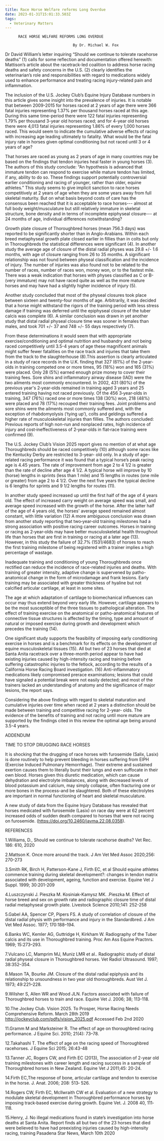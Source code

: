 ```yaml
---
title: Race Horse Welfare reforms Long Overdue
date: 2023-01-31T15:01:33.503Z
tags:
  - Veterinary Matters
---
```

          RACE HORSE WELFARE REFORMS LONG OVERDUE

                                   By Dr. Michael W. Fox 
 

Dr David William’s letter inquiring “Should we continue to tolerate racehorse deaths” (1) calls for some reflection and documentation offered herewith: Mattison’s article about the racetrack-led coalition to address horse racing deaths and safety concerns in the U.S. (2) clearly identifies the veterinarian’s role and responsibilities with regard to medications widely used to enhance performance and treating racing injury-related pain and inflammation. 


The inclusion of the   U.S. Jockey Club’s Equine Injury Database numbers in this article gives some insight into the prevalence of injuries. It is notable that between 2009-2015 for horses raced at 2 years of age there were 366 fatal injuries representing 1.37% per thousand horses raced at this age. During this same time-period there were 122 fatal injuries representing 1.79% per thousand 3-year old horses raced; and for 4-year old horses there were 4,013 fatal injuries representing 1.86% of every 1,000 horses raced. This would seem to indicate the cumulative adverse effects of racing with increasing age leading ultimately to fatality. What would be the fatal injury rate in horses given optimal conditioning but not raced until 3 or 4 years of age?


That horses are raced as young as 2 years of age in many countries may be based on the findings that tendon injuries heal faster in young horses (3). The authors of this study conclude: “An hypothesis is advanced that immature tendon can respond to exercise while mature tendon has limited, if any, ability to do so. These findings support potentially controversial earlier conditioning and racing of younger, rather than older, equine athletes.” This study seems to give implicit sanction to race horses competitively at 2 years of age when they are some years away from full skeletal maturity.
 But on what basis beyond costs of care has the consensus been reached that it is acceptable to race horses--- almost at full body weight/musculature but still relatively immature in skeletal structure, bone density and in terms of incomplete epiphyseal closure--- at 24 months of age, individual differences notwithstanding? 


Growth plate closure of Thoroughbred horses (mean 756.3 days) was reported to be significantly shorter than in Anglo-Arabians. Within each breed metaphyseal growth plate closed earlier in fillies than in colts but only in Thoroughbreds the statistical differences were significant (4). In another study the average age of closure of the distal radial physes was 29.8 +/- 1.6 months, with age of closure ranging from 26 to 35 months. A significant relationship was not found between physeal classification and the incidence of injury. The number of injuries was also found not to be related to the number of races, number of races won, money won, or to the fastest mile. There was a weak indication that horses with physes classified as C or B- (very immature) may not have raced quite as well as the more mature horses and may have had a slightly higher incidence of injury (5). 


Another study concluded that most of the physeal closures took place between sixteen and twenty-four months of age. Arbitrarily, it was decided that a horse might withstand the rigors of the training period with less stress damage if training was deferred until the epiphyseal closure of the tuber calcis was complete (6). A similar conclusion was drawn in yet another study that distal radial physeal closure time was sooner in females than males, and took 701 +/- 37 and 748 +/- 55 days respectively (7).


From these determinations it would seem that with appropriate exercise/conditioning and optimal  nutrition and husbandry and not being raced competitively until 3.5-4 years of age these magnificent animals might suffer fewer fatalities on the race track and injuries that take them from the track to the slaughterhouse (8).This assertion is clearly articulated in a study of race records in the U.K. finding that 327 (61%) of the 2‐year‐olds in training competed one or more times, 95 (18%) won and 165 (31%) were placed. Only 28 (5%) earned enough prize money to cover their training fees. Sore shins and inflammatory airway disease (IAD) were the two ailments most commonly encountered. In 2002, 431 (80%) of the previous year's 2‐year‐olds remained in training aged 3 years and 25 entered training having not raced previously. Of the 456 3‐year‐olds in training, 347 (76%) raced one or more times 138 (30%) won, 218 (48%) were placed and 78 (17%) recouped their training fees. Joint problems and sore shins were the ailments most commonly suffered and, with the exception of rhabdomyolysis (‘tying up’), colts and geldings suffered a higher rate of musculoskeletal injuries than fillies. The authors concluded: Previous reports of high non-run and nonplaced rates, high incidence of injury and cost‐ineffectiveness of 2‐year‐olds in flat‐race training were confirmed (9).


 The U.S. Jockey Club’s Vision 2025 report gives no mention of at what age Thoroughbreds should be raced competitively (10) although some races like the Kentucky Derby are restricted to 3-year- old only. In a study of age-related racing performance it was found that a typical horse’s peak racing age is 4.45 years. The rate of improvement from age 2 to 4 1/2 is greater than the rate of decline after age 4 1/2. A typical horse will improve by 10 (horse) lengths in sprints (less than 1 mile) and 15 lengths in routes (one mile or greater) from age 2 to 4 1/2. Over the next five years the typical decline is 6 lengths for sprints and 9 1/2 lengths for routes (11).


 In another study speed increased up until the first half of the age of 4 years old. The effect of increased carry weight on average speed was small, and average speed increased with the growth of the horse. After the latter half of the age of 4 years old, the horses' average speed remained almost constant, with little variation (12) A more ambiguous conclusion was drawn from another study reporting that two‐year‐old training milestones had a strong association with positive racing career outcomes. Horses in training or racing as 2‐year‐olds may have better musculoskeletal health throughout life than horses that are first in training or racing at a later age (13). However, in this study the failure of 32.7% (1531/4683) of horses to reach the first training milestone of being registered with a trainer implies a high percentage of wastage.


Inadequate training and conditioning of young Thoroughbreds once rectified can reduce the incidence of race-related injuries and deaths. With training of greater intensity, adaptive change is supervened by patho-anatomical change in the form of microdamage and frank lesions. Early training may be associated with greater thickness of hyaline but not calcified articular cartilage, at least in some sites.

 The age at which adaptation of cartilage to biomechanical influences can occur may thus extend beyond very early life. However, cartilage appears to be the most susceptible of the three tissues to pathological alteration. The effect of training exercise on the anatomical or patho-anatomical features of connective tissue structures is affected by the timing, type and amount of natural or imposed exercise during growth and development which precedes the training (14).


One significant study supports the feasibility of imposing early conditioning exercise in horses and is a benchmark for its effects on the development of equine musculoskeletal tissues (15). All but two of 23 horses that died at Santa Anita racetrack over a three-month period appear to have had existing injuries caused by high-intensity racing and training before suffering catastrophic injuries to the fetlock, according to the results of a California Horse Racing Board investigation. (16) Anti-inflammatory medications likely compromised prerace examinations; lesions that could have signaled a potential break were not easily detected; and most of the trainers lacked an understanding of anatomy and the significance of major lesions, the report says.


Considering the above findings with regard to skeletal maturation and cumulative injuries over time when raced at 2 years a distinction should be made between training and competitive racing for 2-year- olds.  The evidence of the benefits of training and not racing until more mature are supported by the findings cited in this review the optimal age being around 3.5-4 years.

ADDENDUM

TIME TO STOP DRUGGING RACE HORSES

It is shocking that the drugging of race horses with furosemide (Salix, Lasix) is done routinely to help prevent bleeding in horses suffering from EIPH (Exercise Induced Pulmonary Hemorrhage). Their extreme and sustained exertion causes them to literally burst their lungs and even suffocate in their own blood. Horses given this diuretic medication, which can cause dehydration and electrolyte imbalances, along with decreased levels of blood potassium and calcium, may simply collapse, often fracturing one or more bones in the process-and be slaughtered. Both of these electrolytes are important in normal functioning of heart and skeletal musculature. 

A new study of data from the Equine Injury Database has revealed that horses medicated with furosemide (Lasix) on race day were at 62 percent increased odds of sudden death compared to horses that were not racing on furosemide. (https://doi.org/10.2460/javma.22.08.0358).

REFERENCES

1.Williams, D., Should we continue to tolerate racehorse deaths? Vet Rec. 186: 610, 2020

2.Mattson K. Once more around the track. J Am Vet Med Assoc  2020;256: 270-273 


3.Smith RK, Birch H, Patterson-Kane J, Firth EC, et al Should equine athletes commence training during skeletal development?: changes in tendon matrix associated with development, ageing, function and exercise. Equine Vet J Suppl. 1999; 30:201-209


4.Luszczynski J.  Pieszka M. Kosiniak-Kamysz MK. .Pieszka M. Effect of horse breed and sex on growth rate and radiographic closure time of distal radial metaphyseal growth plate. Livestock Science  2010;141: 252-258  

5.Gabel AA, Spencer CP, Pipers FS. A study of correlation of closure of the distal radial physis with performance and injury in the Standardbred. J Am Vet Med Assoc. 1977; 170:188–194. 


6.Banks WC, Kemler AG, Guttridge H, Kirkham W. Radiography of the Tuber calcis and its use in Thoroughbred training. Proc Am Ass Equine Practnrs. 1969; 15:273–293. 


7.Vulcano LC, Mamprim MJ, Muniz LMR et al.. Radiographic study of distal radial physeal closure in Thoroughbred horses. Vet Radiol Ultrasound. 1997; 38:352–354. 


8.Mason TA, Bourke JM. Closure of the distal radial epiphysis and its relationship to unsoundness in two year old thoroughbreds. Aust Vet J. 1973; 49:221–228. 


9.Wilsher S, Allen WR and Wood JLN. Factors associated with failure of Thoroughbred horses to train and race. Equine Vet J. 2006; 38; 113-118.


10.The Jockey Club. Vision 2025. To Prosper, Horse Racing Needs Comprehensive Reform. March 28th 2019 http://jockeyclub.com/pdfs/vision_2025.pdf Accessed Feb 2nd 2020

11.Gramm M and Marksteiner R. The effect of age on thoroughbred racing performance. J Equine Sci. 2010; 21(4): 73–78.


12.Takahashi T. The effect of age on the racing speed of Thoroughbred racehorses. J Equine Sci 2015; 26:43-48


13.Tanner JC, Rogers CW, and Firth EC (2013), The association of 2-year old training milestones with career length and racing success in a sample of Thoroughbred horses in New Zealand. Equine Vet J   2011;45: 20-24.

14.Firth EC,The response of bone, articular cartilage and tendon to exercise in the horse. J. Anat. 2006; 208: 513‐ 526.
 
14.Rogers CW, Firth EC, McIlwraith CW et al. Evaluation of a new strategy to modulate skeletal development in Thoroughbred performance horses by imposing track‐based exercise during growth. Equine Vet. J. 2008 40, 111‐ 118. 


15.Henry, J. No illegal medications found in state’s investigation into horse deaths at Santa Anita. Report finds all but two of the 23 horses that died were believed to have had preexisting injuries caused by high-intensity racing, training Pasadena Star News, March 10th 2020


